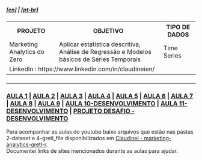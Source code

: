 <h5><a href="blank_">[en]</a> | <a href="blank_">[pt-br]</a>
</h5>
<h5>
<div>
  <table>
    <tr>
      <th>PROJETO</th>
      <th>OBJETIVO</th>
      <th>TIPO DE DADOS</th>
    </tr>
    <tr>
      <td>Marketing Analytics do Zero</td>
      <td>Aplicar estatística descritiva, Análise de Regressão e Modelos básicos de Séries Temporais</td>
      <td>Time Series</td>
    </tr>
    <tr>
        <td colspan="4">LinkedIn : https://www.linkedin.com/in/claudineien/</td>
    </tr>
  </table>
</div>
</h5>
<hr>
<h3><a href="https://github.com/claudineien/marketing-analytics-gretl-r/tree/main/0-documentation/mrktng_anlzng_01.md">AULA 1</a> | <a href="https://github.com/claudineien/marketing-analytics-gretl-r/tree/main/0-documentation/mrktng_anlzng_02.md">AULA 2</a> | <a href="https://github.com/claudineien/marketing-analytics-gretl-r/tree/main/0-documentation/mrktng_anlzng_03.md">AULA 3</a> | <a href="https://github.com/claudineien/marketing-analytics-gretl-r/tree/main/0-documentation/mrktng_anlzng_04.md">AULA 4</a> | <a href="https://github.com/claudineien/marketing-analytics-gretl-r/tree/main/0-documentation/mrktng_anlzng_05.md">AULA 5</a> | <a href="https://github.com/claudineien/marketing-analytics-gretl-r/tree/main/0-documentation/mrktng_anlzng_06.md">AULA 6</a> | <a href="https://github.com/claudineien/marketing-analytics-gretl-r/tree/main/0-documentation/mrktng_anlzng_07.md">AULA 7</a> | <a href="https://github.com/claudineien/marketing-analytics-gretl-r/tree/main/0-documentation/mrktng_anlzng_08.md">AULA 8</a> | <a href="https://github.com/claudineien/marketing-analytics-gretl-r/tree/main/0-documentation/mrktng_anlzng_09.md">AULA 9</a> | <a href="https://github.com/claudineien/marketing-analytics-gretl-r/tree/main/0-documentation/mrktng_anlzng_10.md">AULA 10-DESENVOLVIMENTO</a> | <a href="https://github.com/claudineien/marketing-analytics-gretl-r/tree/main/0-documentation/mrktng_anlzng_11.md">AULA 11-DESENVOLVIMENTO</a> | <a href="https://github.com/claudineien/marketing-analytics-gretl-r/tree/main/5-marketing-analytics-project/mrktng_anlzng_11prj.md">PROJETO DESAFIO -DESENVOLVIMENTO</a></h3>
<p>Para acompanhar as aulas do youtube baixe arquivos que estão nas pastas 2-dataset e 4-gretl_file disponibilizados em <a href="https://github.com/claudineien/marketing-analytics-gretl-r">Claudinei - marketing-analytics-gretl-r</a>.<br>
Documentei links de sites mencionados durante as aulas para ajudar.<br></p>
